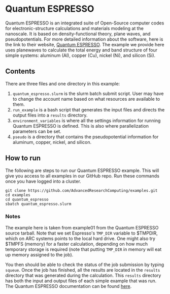 # Quantum ESPRESSO
Quantum ESPRESSO is an integrated suite of Open-Source computer codes for electronic-structure calculations and materials modeling at the nanoscale. It is based on density-functional theory, plane waves, and pseudopotentials. For more detailed information about the software, here is the link to their website, [Quantum ESPRESSO](https://www.quantum-espresso.org/).
The example we provide here uses planewaves to calculate the total energy and band structure of four simple systems: aluminum (Al), copper (Cu), nickel (Ni), and silicon (Si).

## Contents
There are three files and one directory in this example:
1. `quantum_espresso.slurm` is the slurm batch submit script. User may have to change the account name based on what resources are available to them. 
2. `run_example` is a bash script that generates the input files and directs the output files into a `results` directory.
3. `environment_variables` is where all the settings information for running Quantum ESPRESSO is defined. This is also where parallelization parameters can be set. 
4. `pseudo` is a directory that contains the pseudopotential information for aluminum, copper, nickel, and silicon.

## How to run
The following are steps to run our Quantum ESPRESSO example. This will give you access to all examples in our GitHub repo. Run these commands once you have logged into a cluster. 

``` 
git clone https://github.com/AdvancedResearchComputing/examples.git
cd examples
cd quantum_espresso
sbatch quantum_espresso.slurm
```

### Notes
The example here is taken from example01 from the Quantum ESPRESSO source tarball.
Note that we set Espresso's `TMP_DIR` variable to $TMPDIR, which on ARC systems
points to the local hard drive. One might also try $TMPFS (memory) for a faster
calculation, depending on how much temporary storage is required (note that putting 
`TMP_DIR` in memory will eat up memory assigned to the job).

You then should be able to check the status of the job submission by typing `squeue`.
Once the job has finished, all the results are located in the `results` directory that was generated during the calculation.
This `results` directory has both the input and output files of each simple example that was run. 
The Quantum ESPRESSO documentation can be found [here](https://www.quantum-espresso.org/documentation/).

